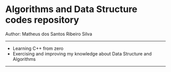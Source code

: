 # Algorithms and Data Structure codes repository 

Author: Matheus dos Santos Ribeiro Silva

---

- Learning C++ from zero
- Exercising and improving my knowledge about Data Structure and Algorithms

---